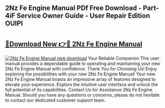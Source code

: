 ## 2Nz Fe Engine Manual PDf Free Download - Part-4iF Service Owner Guide - User Repair Edition OUIPI

# <h2><a href="http://bc81910.oget.top/?id=2Nz+Fe+Engine+Manual">🔗Download New 👉🔴 2Nz Fe Engine Manual</a></h2>

[![2Nz Fe Engine Manual new download](https://i.imgur.com/5g1atiW.png)](http://bc81910.oget.top/?id=2Nz+Fe+Engine+Manual)
Your Reliable Companion This user manual provides a dependable guide to operating and maintaining your new 2Nz Fe Engine Manual with confidence. Thank You for Choosing Us! Enjoy exploring the possibilities with your new 2Nz Fe Engine Manual! Your new 2Nz Fe Engine Manual boasts an impressive array of features designed to elevate your experience. Explore the intuitive user interface and unlock the full potential of its capabilities. Contact Us for Assistance 2Nz Fe Engine Manual. Should you have any questions or concerns, please do not hesitate to contact our dedicated customer support team.
